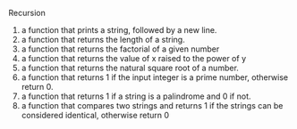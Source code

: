 Recursion
1. a function that prints a string, followed by a new line.
2. a function that returns the length of a string.
3. a function that returns the factorial of a given number
4. a function that returns the value of x raised to the power of y
5. a function that returns the natural square root of a number.
6. a function that returns 1 if the input integer is a prime number, otherwise return 0.
7. a function that returns 1 if a string is a palindrome and 0 if not.
8. a function that compares two strings and returns 1 if the strings can be considered identical, otherwise return 0
